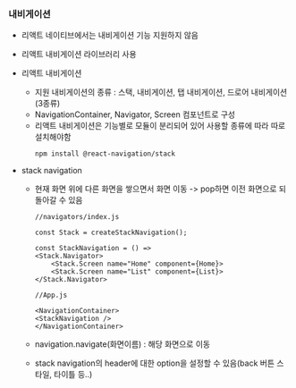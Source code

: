 <h3>내비게이션</h3>

- 리액트 네이티브에서는 내비게이션 기능 지원하지 않음
- 리액트 내비게이션 라이브러리 사용

- 리액트 내비게이션

  - 지원 내비게이션의 종류 : 스택, 내비게이션, 탭 내비게이션, 드로어 내비게이션 (3종류)
  - NavigationContainer, Navigator, Screen 컴포넌트로 구성
  - 리액트 내비게이션은 기능별로 모듈이 분리되어 있어 사용할 종류에 따라 따로 설치해야함
    ```
    npm install @react-navigation/stack
    ```

- stack navigation

  - 현재 화면 위에 다른 화면을 쌓으면서 화면 이동 -> pop하면 이전 화면으로 되돌아갈 수 있음

    ```
    //navigators/index.js

    const Stack = createStackNavigation();

    const StackNavigation = () =>
    <Stack.Navigator>
        <Stack.Screen name="Home" component={Home}>
        <Stack.Screen name="List" component={List}>
    </Stack.Navigator>
    ```

    ```
    //App.js

    <NavigationContainer>
    <StackNavigation />
    </NavigationContainer>
    ```

  - navigation.navigate(화면이름) : 해당 화면으로 이동
  - stack navigation의 header에 대한 option을 설정할 수 있음(back 버튼 스타일, 타이틀 등..)
